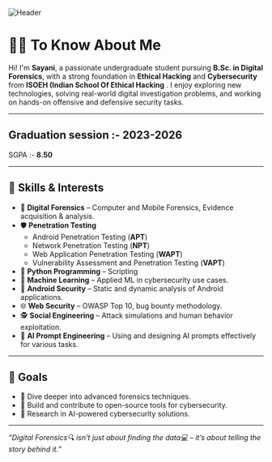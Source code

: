 ![Header](./github-header-image1.png) 

# 👩‍💻 To Know About Me

Hi! I'm **Sayani**, a passionate undergraduate student pursuing **B.Sc. in Digital Forensics**, with a strong foundation in **Ethical Hacking** and **Cybersecurity** from **ISOEH (Indian School Of Ethical Hacking** . I enjoy exploring new technologies, solving real-world digital investigation problems, and working on hands-on offensive and defensive security tasks.

---
Graduation session :- 
**2023-2026**
---
SGPA :-
**8.50**

---

## 🧠 Skills & Interests

- 🔐 **Digital Forensics** – Computer and Mobile Forensics, Evidence acquisition & analysis.
- 🛡️ **Penetration Testing**  
  - Android Penetration Testing (**APT**)  
  - Network Penetration Testing (**NPT**)  
  - Web Application Penetration Testing (**WAPT**)  
  - Vulnerability Assessment and Penetration Testing (**VAPT**)
- 🐍 **Python Programming** – Scripting 
- 🤖 **Machine Learning** – Applied ML in cybersecurity use cases.
- 📱 **Android Security** – Static and dynamic analysis of Android applications.
- 🌐 **Web Security** – OWASP Top 10, bug bounty methodology.
- 🕵️ **Social Engineering** – Attack simulations and human behavior exploitation.
- 🧠 **AI Prompt Engineering** – Using and designing AI prompts effectively for various tasks.

---

## 📌 Goals

- 🔬 Dive deeper into advanced forensics techniques.
- 🚀 Build and contribute to open-source tools for cybersecurity.
- 🧪 Research in AI-powered cybersecurity solutions.

---
 *“Digital Forensics🔍 isn’t just about finding the data💻 – it’s about telling the story behind it.”*

